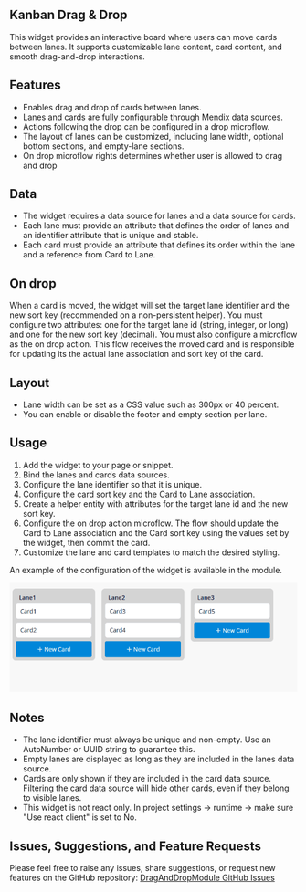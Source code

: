 ## Kanban Drag & Drop

This widget provides an interactive board where users can move cards between lanes. It supports customizable lane content, card content, and smooth drag-and-drop interactions.

## Features

- Enables drag and drop of cards between lanes. 
- Lanes and cards are fully configurable through Mendix data sources.
- Actions following the drop can be configured in a drop microflow.
- The layout of lanes can be customized, including lane width, optional bottom sections, and empty-lane sections.
- On drop microflow rights determines whether user is allowed to drag and drop


## Data

- The widget requires a data source for lanes and a data source for cards.
- Each lane must provide an attribute that defines the order of lanes and an identifier attribute that is unique and stable.
- Each card must provide an attribute that defines its order within the lane and a reference from Card to Lane.

## On drop

When a card is moved, the widget will set the target lane identifier and the new sort key (recommended on a non-persistent helper). You must configure two attributes: one for the target lane id (string, integer, or long) and one for the new sort key (decimal). You must also configure a microflow as the on drop action. This flow receives the moved card and is responsible for updating its the actual lane association and sort key of the card.


## Layout

- Lane width can be set as a CSS value such as 300px or 40 percent.
- You can enable or disable the footer and empty section per lane.

## Usage

1. Add the widget to your page or snippet.
2. Bind the lanes and cards data sources.
3. Configure the lane identifier so that it is unique.
4. Configure the card sort key and the Card to Lane association.
5. Create a helper entity with attributes for the target lane id and the new sort key.
6. Configure the on drop action microflow. The flow should update the Card to Lane association and the Card sort key using the values set by the widget, then commit the card.
7. Customize the lane and card templates to match the desired styling.

An example of the configuration of the widget is available in the module. 



![Demo](Demo.gif)

## Notes

- The lane identifier must always be unique and non-empty. Use an AutoNumber or UUID string to guarantee this.
- Empty lanes are displayed as long as they are included in the lanes data source.
- Cards are only shown if they are included in the card data source. Filtering the card data source will hide other cards, even if they belong to visible lanes.
- This widget is not react only. In project settings -> runtime -> make sure "Use react client" is set to No. 

## Issues, Suggestions, and Feature Requests

Please feel free to raise any issues, share suggestions, or request new features on the GitHub repository:
[DragAndDropModule GitHub Issues](https://github.com/fschuttegithub/KanbanDragAndDropModule/issues)
